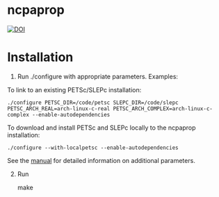 # ncpaprop

[![DOI](https://zenodo.org/badge/DOI/10.5281/zenodo.5562712.svg)](https://doi.org/10.5281/zenodo.5562712)

# Installation

1. Run ./configure with appropriate parameters.  Examples:

To link to an existing PETSc/SLEPc installation:

	./configure PETSC_DIR=/code/petsc SLEPC_DIR=/code/slepc PETSC_ARCH_REAL=arch-linux-c-real PETSC_ARCH_COMPLEX=arch-linux-c-complex --enable-autodependencies

To download and install PETSc and SLEPc locally to the ncpaprop installation:

	./configure --with-localpetsc --enable-autodependencies

See the [manual](./NCPA_prop_manual.pdf) for detailed information on additional parameters.

2. Run 

	make
